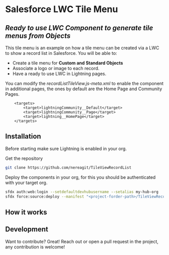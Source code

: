 # Salesforce LWC Tile Menu
## _Ready to use LWC Component to generate tile menus from Objects_



This tile menu is an example on how a tile menu can be created via a LWC to show a record list in Salesforce. You will be able to: 


- Create a tile menu for **Custom and Standard Objects**
- Associate a logo or image to each record.
- Have a ready to use LWC in Lightning pages.

You can modify the _recordListTileView.js-meta.xml_ to enable the component in additional pages, the ones by default are the Home Page and Community Pages.
```
    <targets>
        <target>lightningCommunity__Default</target>
        <target>lightningCommunity__Page</target>
        <target>lightning__HomePage</target>
    </targets>
```


## Installation

Before starting make sure Lightning is enabled in your org.

Get the repository

```sh
git clone https://github.com/nereagit/TileViewRecordList
```

Deploy the components in your org, for this you should be authenticated with your target org.

```sh
sfdx auth:web:login --setdefaultdevhubusername --setalias my-hub-org 
sfdx force:source:deploy --manifest "<project-forder-path>/TileViewRecordList/manifest/package.xml" 
```

## How it works




## Development

Want to contribute? Great!
Reach out or open a pull request in the project, any contribution is welcome!
